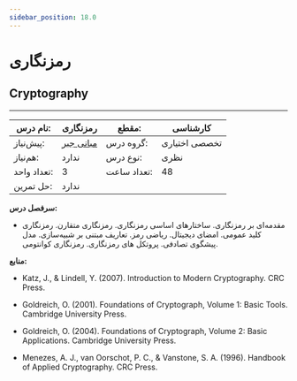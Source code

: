 ```yaml
---
sidebar_position: 18.0
---
```

# رمزنگاری
## Cryptography
_______________________________________________________________________________
| نام درس:    | رمزنگاری                                          | مقطع:       | کارشناسی      |
| ----------- | ------------------------------------------------- | ----------- | ------------- |
| پیش‌نیاز:   | [مبانی جبر](../elective/Foundation-of-Algebra.md) | گروه درس:   | تخصصی اختیاری |
| هم‌نیاز:    | ندارد                                             | نوع درس:    | نظری          |
| تعداد واحد: | 3                                                 | تعداد ساعت: | 48            |
| حل تمرین:   |  ندارد                                            |             |               |

**سرفصل درس:**


- مقدمه‌ای بر رمزنگاری. ساختارهای اساسی رمزنگاری. رمزنگاری متقارن. رمزنگاری کلید عمومی. امضای دیجیتال. ریاضی رمز. تعاریف مبتنی بر شبیه‌سازی. مدل پیشگوی تصادفی. پروتکل های رمزنگاری. رمزنگاری کوانتومی.


**منابع:**


- Katz, J., & Lindell, Y. (2007). Introduction to Modern Cryptography. CRC Press.

- Goldreich, O. (2001). Foundations of Cryptograph, Volume 1: Basic Tools. Cambridge University Press.

- Goldreich, O. (2004). Foundations of Cryptograph, Volume 2: Basic Applications. Cambridge University Press.

- Menezes, A. J., van Oorschot, P. C., & Vanstone, S. A. (1996). Handbook of Applied Cryptography. CRC Press.
